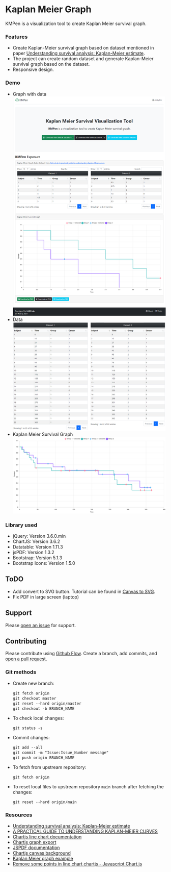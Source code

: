 # Kaplan Meier Graph

KMPen is a visualization tool to create Kaplan Meier survival graph.

### Features
- Create Kaplan-Meier survival graph based on dataset mentioned in paper [Understanding survival analysis: Kaplan-Meier estimate](https://www.ncbi.nlm.nih.gov/pmc/articles/PMC3059453/).
- The project can create random dataset and generate Kaplan-Meier survival graph based on the dataset.
- Responsive design.

### Demo

- Graph with data
  ![Full Page](screenshots_basic_km_plots/full.png)
- Data
  ![data](screenshots_basic_km_plots/data.png)
- Kaplan Meier Survival Graph
  ![Full Page](screenshots_basic_km_plots/km_graph.png)

### Library used
- jQuery: Version 3.6.0.min
- ChartJS: Version 3.6.2
- Datatable: Version 1.11.3
- jsPDF: Version 1.3.2
- Bootstrap: Version 5.1.3
- Bootstrap Icons: Version 1.5.0

## ToDO
- Add convert to SVG button. Tutorial can be found in [Canvas to SVG](https://editor.p5js.org/jeffThompson/sketches/9UBWBj32R).
- Fix PDF in large screen (laptop)

## Support

Please [open an issue](https://github.com/arsho/kmpen/issues/new) for support.

## Contributing

Please contribute using [Github Flow](https://guides.github.com/introduction/flow/). Create a branch, add commits, and [open a pull request](https://github.com/arsho/kids_math/compare/).

### Git methods
- Create new branch:
    ```
    git fetch origin
    git checkout master
    git reset --hard origin/master
    git checkout -b BRANCH_NAME
    ```    
- To check local changes:
    ```
    git status -s
    ```
- Commit changes:
    ```
    git add --all
    git commit -m "Issue:Issue_Number message"
    git push origin BRANCH_NAME
    ```    
- To fetch from upstream repository:
    ```
    git fetch origin
    ```
- To reset local files to upstream repository `main` branch after fetching the changes:
    ```
    git reset --hard origin/main
    ```

### Resources
- [Understanding survival analysis: Kaplan-Meier estimate](https://www.ncbi.nlm.nih.gov/pmc/articles/PMC3059453/)
- [A PRACTICAL GUIDE TO UNDERSTANDING KAPLAN-MEIER CURVES](https://www.ncbi.nlm.nih.gov/pmc/articles/PMC3932959/)
- [Chartjs line chart documentation](https://www.chartjs.org/docs/3.6.2/charts/line.html)
- [Chartjs graph export](https://www.chartjs.org/docs/3.6.2/developers/api.html#tobase64image-type-quality)
- [JSPDF documentation](https://github.com/matb/jsPDF)
- [Chartjs canvas background](https://www.chartjs.org/docs/3.6.2/configuration/canvas-background.html)
- [Kaplan Meier graph example](https://canvasxpress.org/examples/kaplan-meier-1.html)
- [Remove some points in line chart chartjs - Javascript Chart.js](http://www.java2s.com/example/javascript/chart.js/remove-some-points-in-line-chart-chartjs.html)